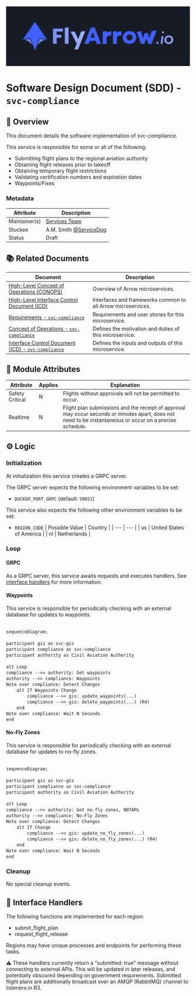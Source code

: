 ![Arrow Banner](https://github.com/Arrow-air/tf-github/raw/main/src/templates/doc-banner-services.png)

# Software Design Document (SDD) - `svc-compliance` 

## :telescope: Overview

This document details the software implementation of svc-compliance.

This service is responsible for some or all of the following:
- Submitting flight plans to the regional aviation authority
- Obtaining flight releases prior to takeoff
- Obtaining temporary flight restrictions
- Validating certification numbers and expiration dates
- Waypoints/Fixes

### Metadata

| Attribute     | Description                                                       |
| ------------- |-------------------------------------------------------------------|
| Maintainer(s) | [Services Team](https://github.com/orgs/Arrow-air/teams/services) |
| Stuckee       | A.M. Smith [@ServiceDog](https://github.com/servicedog)           |
| Status        | Draft                                                             |

## :books: Related Documents

Document | Description
--- | ---
[High-Level Concept of Operations (CONOPS)](https://github.com/Arrow-air/se-services/blob/develop/docs/conops.md) | Overview of Arrow microservices.
[High-Level Interface Control Document (ICD)](https://github.com/Arrow-air/se-services/blob/develop/docs/icd.md)  | Interfaces and frameworks common to all Arrow microservices.
[Requirements - `svc-compliance`](https://nocodb.arrowair.com/dashboard/#/nc/view/d1bb0a51-e22f-4b91-b1c5-66f11f4f861b) | Requirements and user stories for this microservice.
[Concept of Operations - `svc-compliance`](./conops.md) | Defines the motivation and duties of this microservice.
[Interface Control Document (ICD) - `svc-compliance`](./icd.md) | Defines the inputs and outputs of this microservice.

## :dna: Module Attributes

Attribute | Applies | Explanation
--- | --- | ---
Safety Critical | N | Flights without approvals will not be permitted to occur.
Realtime | N | Flight plan submissions and the receipt of approval may occur seconds or minutes apart, does not need to be instantaneous or occur on a precise schedule.

## :gear: Logic

### Initialization

At initialization this service creates a GRPC server.

The GRPC server expects the following environment variables to be set:
- `DOCKER_PORT_GRPC` (default: `50051`)

This service also expects the following other environment variables to be set:
- `REGION_CODE`
    | Possible Value | Country |
    | --- | --- | 
    | us | United States of America |
    | nl | Netherlands |

### Loop

#### GRPC

As a GRPC server, this service awaits requests and executes handlers. See [interface handlers](#speech_balloon-interface-handlers) for more information.

#### Waypoints

This service is responsible for periodically checking with an external database for updates to waypoints.

```mermaid

sequenceDiagram;

participant gis as svc-gis
participant compliance as svc-compliance
participant authority as Civil Aviation Authority

alt Loop
compliance -->> authority: Get waypoints
authority -->> compliance: Waypoints
Note over compliance: Detect Changes
    alt If Waypoints Change
        compliance -->> gis: update_waypoints(...)
        compliance -->> gis: delete_waypoints(...) (R4)
    end
Note over compliance: Wait N Seconds
end

```

#### No-Fly Zones

This service is responsible for periodically checking with an external database for updates to no-fly zones.


```mermaid

sequenceDiagram;

participant gis as svc-gis
participant compliance as svc-compliance
participant authority as Civil Aviation Authority

alt Loop
compliance -->> authority: Get no-fly zones, NOTAMs
authority -->> compliance: No-Fly Zones
Note over compliance: Detect Changes
    alt If Change
        compliance -->> gis: update_no_fly_zones(...)
        compliance -->> gis: delete_no_fly_zones(...) (R4)
    end
Note over compliance: Wait N Seconds
end

```

### Cleanup

No special cleanup events.

## :speech_balloon: Interface Handlers

The following functions are implemented for each region:
- submit_flight_plan
- request_flight_release

Regions may have unique processes and endpoints for performing these tasks.

:warning: These handlers currently return a "submitted: true" message without connecting to external APIs. This will be updated in later releases, and potentially obscured depending on government requirements. Submitted flight plans are additionally broadcast over an AMQP (RabbitMQ) channel to listeners in R3.
